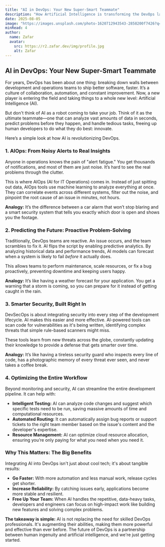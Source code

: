 ```yaml
---
title: "AI in DevOps: Your New Super-Smart Teammate"
description: "How Artificial Intelligence is transforming the DevOps landscape, making it faster, smarter, and more reliable."
date: 2025-08-05
image: "https://images.unsplash.com/photo-1620712943543-2858200f7426?q=80&w=800"
minRead: 4
author:
  name: Zafar
  avatar:
    src: https://r2.zafar.dev/img/profile.jpg
    alt: Zafar
---
```


## AI in DevOps: Your New Super-Smart Teammate

For years, DevOps has been about one thing: breaking down walls between development and operations teams to ship better software, faster. It’s a culture of collaboration, automation, and constant improvement. Now, a new player is entering the field and taking things to a whole new level: Artificial Intelligence (AI).

But don't think of AI as a robot coming to take your job. Think of it as the ultimate teammate—one that can analyze vast amounts of data in seconds, predict problems before they happen, and handle tedious tasks, freeing up human developers to do what they do best: innovate.

Here’s a simple look at how AI is revolutionizing DevOps.

### 1. AIOps: From Noisy Alerts to Real Insights

Anyone in operations knows the pain of "alert fatigue." You get thousands of notifications, and most of them are just noise. It’s hard to see the real problems through the clutter.

This is where AIOps (AI for IT Operations) comes in. Instead of just spitting out data, AIOps tools use machine learning to analyze everything at once. They can correlate events across different systems, filter out the noise, and pinpoint the root cause of an issue in minutes, not hours.

**Analogy:** It’s the difference between a car alarm that won’t stop blaring and a smart security system that tells you exactly which door is open and shows you the footage.

### 2. Predicting the Future: Proactive Problem-Solving

Traditionally, DevOps teams are reactive. An issue occurs, and the team scrambles to fix it. AI flips the script by enabling predictive analytics. By analyzing historical data and performance trends, AI models can forecast when a system is likely to fail *before* it actually does.

This allows teams to perform maintenance, scale resources, or fix a bug proactively, preventing downtime and keeping users happy.

**Analogy:** It’s like having a weather forecast for your application. You get a warning that a storm is coming, so you can prepare for it instead of getting caught in the rain.

### 3. Smarter Security, Built Right In

DevSecOps is about integrating security into every step of the development lifecycle. AI makes this easier and more effective. AI-powered tools can scan code for vulnerabilities as it's being written, identifying complex threats that simple rule-based scanners might miss.

These tools learn from new threats across the globe, constantly updating their knowledge to provide a defense that gets smarter over time.

**Analogy:** It’s like having a tireless security guard who inspects every line of code, has a photographic memory of every threat ever seen, and never takes a coffee break.

### 4. Optimizing the Entire Workflow

Beyond monitoring and security, AI can streamline the entire development pipeline. It can help with:

*   **Intelligent Testing:** AI can analyze code changes and suggest which specific tests need to be run, saving massive amounts of time and computational resources.
*   **Automated Routing:** It can automatically assign bug reports or support tickets to the right team member based on the issue's content and the developer's expertise.
*   **Resource Management:** AI can optimize cloud resource allocation, ensuring you’re only paying for what you need when you need it.

### Why This Matters: The Big Benefits

Integrating AI into DevOps isn't just about cool tech; it's about tangible results:

*   **Go Faster:** With more automation and less manual work, release cycles get shorter.
*   **Increase Reliability:** By catching issues early, applications become more stable and resilient.
*   **Free Up Your Team:** When AI handles the repetitive, data-heavy tasks, developers and engineers can focus on high-impact work like building new features and solving complex problems.

**The takeaway is simple:** AI is not replacing the need for skilled DevOps professionals. It's augmenting their abilities, making them more powerful and effective than ever before. The future of DevOps is a partnership between human ingenuity and artificial intelligence, and we're just getting started.
